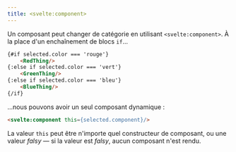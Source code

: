 ```yaml
---
title: <svelte:component>
---
```


Un composant peut changer de catégorie en utilisant `<svelte:component>`. À la place d'un enchaînement de blocs `if`...

```html
{#if selected.color === 'rouge'}
	<RedThing/>
{:else if selected.color === 'vert'}
	<GreenThing/>
{:else if selected.color === 'bleu'}
	<BlueThing/>
{/if}
```

...nous pouvons avoir un seul composant dynamique :

```html
<svelte:component this={selected.component}/>
```

La valeur `this` peut être n'importe quel constructeur de composant, ou une valeur <span class="vo">_falsy_</span> — si la valeur est <span class="vo">_falsy_</span>, aucun composant n'est rendu.
